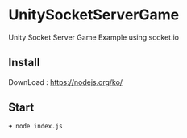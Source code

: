 # UnitySocketServerGame
Unity Socket Server Game Example using socket.io

## Install
DownLoad : https://nodejs.org/ko/

## Start
<pre><code>➜ node index.js
</code></pre>
